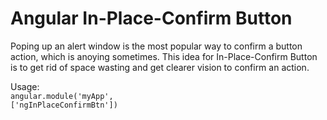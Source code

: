 <h1>Angular In-Place-Confirm Button</h1>
Poping up an alert window is the most popular way to confirm a button action, which is anoying sometimes. This idea for In-Place-Confirm Button is to get rid of space wasting and get clearer vision to confirm an action.

Usage: <br />
<code>angular.module('myApp', ['ngInPlaceConfirmBtn'])</code>

<code><ng-in-place-confirm-btn option="option" submit="submit"></ng-in-place-confirm-btn></code>